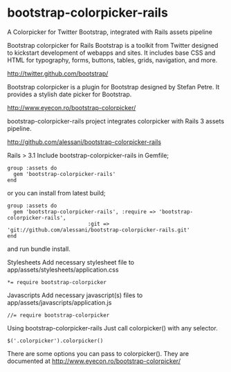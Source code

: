 bootstrap-colorpicker-rails
===========================

A Colorpicker for Twitter Bootstrap, integrated with Rails assets pipeline

Bootstrap colorpicker for Rails
Bootstrap is a toolkit from Twitter designed to kickstart development of webapps and sites. It includes base CSS and HTML for typography, forms, buttons, tables, grids, navigation, and more.

http://twitter.github.com/bootstrap/

Bootstrap colorpicker is a plugin for Bootstrap designed by Stefan Petre. It provides a stylish date picker for Bootstrap.

http://www.eyecon.ro/bootstrap-colorpicker/

bootstrap-colorpicker-rails project integrates colorpicker with Rails 3 assets pipeline.

http://github.com/alessani/bootstrap-colorpicker-rails


Rails > 3.1
Include bootstrap-colorpicker-rails in Gemfile;

    group :assets do
      gem 'bootstrap-colorpicker-rails'
    end
or you can install from latest build;

    group :assets do
      gem 'bootstrap-colorpicker-rails', :require => 'bootstrap-colorpicker-rails',
                              :git => 'git://github.com/alessani/bootstrap-colorpicker-rails.git'
    end
and run bundle install.

Stylesheets
Add necessary stylesheet file to app/assets/stylesheets/application.css

    *= require bootstrap-colorpicker
    
Javascripts
Add necessary javascript(s) files to app/assets/javascripts/application.js

    //= require bootstrap-colorpicker
    
Using bootstrap-colorpicker-rails
Just call colorpicker() with any selector.

    $('.colorpicker').colorpicker()

There are some options you can pass to colorpicker(). They are documented at http://www.eyecon.ro/bootstrap-colorpicker/